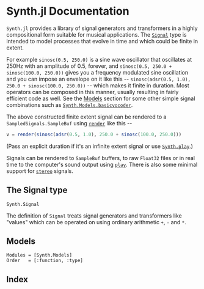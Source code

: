 # Synth.jl Documentation

`Synth.jl` provides a library of signal generators and transformers in a highly
compositional form suitable for musical applications. The [`Signal`](@ref
"Synth.Signal") type is intended to model processes that evolve in time and
which could be finite in extent. 

For example `sinosc(0.5, 250.0)` is a sine wave oscillator that oscillates at
250Hz with an amplitude of 0.5, forever, and `sinosc(0.5, 250.0 + sinosc(100.0,
250.0))` gives you a frequency modulated sine oscillation and you can impose an
envelope on it like this -- `sinosc(adsr(0.5, 1.0), 250.0 + sinosc(100.0,
250.0))` -- which makes it finite in duration. Most operators can be composed
in this manner, usually resulting in fairly efficient code as well.
See the [Models](@ref "Models") section for some other simple signal
combinations such as [`Synth.Models.basicvocoder`](@ref).

The above constructed finite extent signal can be rendered to a
`SampledSignals.SampleBuf` using [`render`](@ref) like this --

```julia
v = render(sinosc(adsr(0.5, 1.0), 250.0 + sinosc(100.0, 250.0)))
```

(Pass an explicit duration if it's an infinite extent signal or use
[`Synth.play`](@ref).)

Signals can be rendered to `SampleBuf` buffers, to raw `Float32` files or in
real time to the computer's sound output using [`play`](@ref). There is also
some minimal support for [`stereo`](@ref) signals.

## The Signal type

```@docs
Synth.Signal
```

The definition of `Signal` treats signal generators and transformers
like "values" which can be operated on using ordinary arithmetic
`+`, `-` and `*`.

## Models

```@autodocs
Modules = [Synth.Models]
Order   = [:function, :type]
```

## Index

```@index
```
